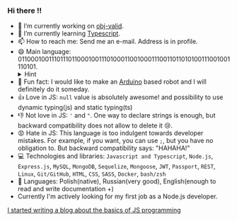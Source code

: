 ### Hi there :bangbang:


- 🔭 I’m currently working on [obj-valid](https://github.com/Iicytower/obj-valid).
- 🌱 I’m currently learning [Typescript](https://www.typescriptlang.org/).
- 📫 How to reach me: Send me an e-mail. Address is in profile.
- 😄 Main language: 011000100111011101100010011101000110010001110011011010100111001001110101. 
  <details>
    <summary>Hint</summary>
    b=a
  </details>
- :tada: Fun fact: I would like to make an [Arduino](https://www.arduino.cc/) based robot and I will definitely do it someday.
- :+1: Love in JS: `null` value is absolutely awesome! and possibility to use dynamic typing(js) and static typing(ts)
- :-1: Not love in JS: `'` and `"`. One way to declare strings is enough, but backward compatibility does not allow to delete it :cry:. 
- :rage: Hate in JS: This language is too indulgent towards developer mistakes. For example, if you want, you can use `;`, but you have no obligation to. But backward compatibility says: "HAHAHA!"
- :computer: Technologies and libraries: `Javascript and Typescript`, `Node.js`, `Express.js`, `MySQL`, `MongoDB`, `Sequelize`, `Mongoose`, `JWT`, `Passport`, `REST`, `Linux`, `Git/GitHub`, `HTML`, `CSS`, `SASS`, `Docker`, `bash/zsh`
- :closed_book: Languages: Polish(native), Russian(very good), English(enough to read and write documentation +)
- Currently I'm actively looking for my first job as a Node.js developer. 

[I started writing a blog about the basics of JS programming](https://podstawynode.blogspot.com/)
